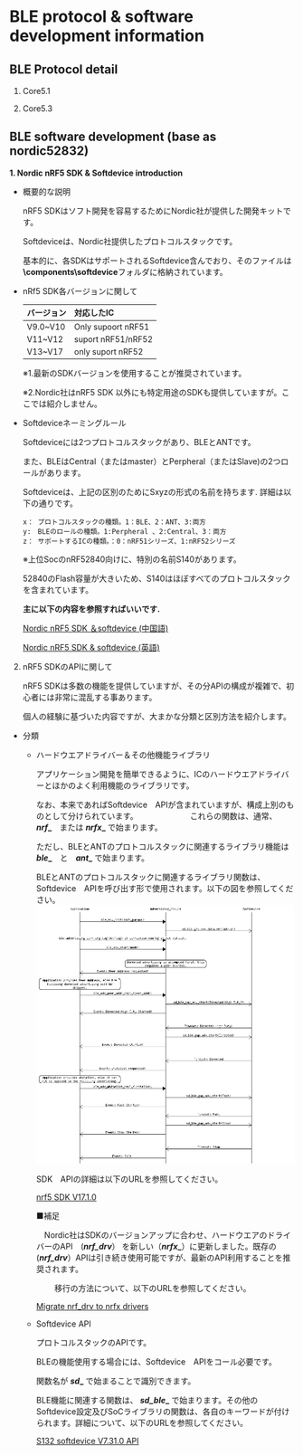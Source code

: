 # BLE protocol & software development information

## BLE Protocol detail
  1. Core5.1

  1. Core5.3

## BLE software development (base as nordic52832)

  **1. Nordic nRF5 SDK & Softdevice introduction**

  * 概要的な説明

      nRF5 SDKはソフト開発を容易するためにNordic社が提供した開発キットです。
    
      Softdeviceは、Nordic社提供したプロトコルスタックです。
    
      基本的に、各SDKはサポートされるSoftdevice含んでおり、そのファイルは **\components\softdevice**フォルダに格納されています。

  * nRf5 SDK各バージョンに関して

     | バージョン | 対応したIC |
     |----------|----------|
     | V9.0~V10  | Only supoort nRF51|
     | V11~V12 | suport nRF51/nRF52 |
     | V13~V17 | only suport nRF52 |
    
      ※1.最新のSDKバージョンを使用することが推奨されています。

      ※2.Nordic社はnRF5 SDK 以外にも特定用途のSDKも提供していますが。ここでは紹介しません。

  * Softdeviceネーミングルール

      Softdeviceには2つプロトコルスタックがあり、BLEとANTです。

      また、BLEはCentral（またはmaster）とPerpheral（またはSlave)の2つロールがあります。
  
      Softdeviceは、上記の区別のためにSxyzの形式の名前を持ちます.
      詳細は以下の通りです。

        x： プロトコルスタックの種類。1：BLE、2：ANT、3:両方
        y:　BLEのロールの種類。1:Perpheral 、2:Central、3：両方
        z： サポートするICの種類。：0：nRF51シリーズ、1:nRF52シリーズ

      ※上位SocのnRF52840向けに、特別の名前S140があります。
      
       52840のFlash容量が大きいため、S140はほぼすべてのプロトコルスタックを含まれています。

    **主に以下の内容を参照すればいいです.** 

    [Nordic nRF5 SDK ＆softdevice \(中国語)](https://www.cnblogs.com/iini/p/9095551.html)

    [Nordic nRF5 SDK & softdevice \(英語)](https://devzone.nordicsemi.com/guides/short-range-guides/b/getting-started/posts/introduction-to-nordic-nrf5-sdk-and-softdevice) 
  2. nRF5 SDKのAPIに関して

     nRF5 SDKは多数の機能を提供していますが、その分APIの構成が複雑で、初心者には非常に混乱する事あります。
    
     個人の経験に基づいた内容ですが、大まかな分類と区別方法を紹介します。
     
  * 分類
    
    - ハードウエアドライバー＆その他機能ライブラリ

      アプリケーション開発を簡単できるように、ICのハードウエアドライバーとほかのよく利用機能のライブラリです。
      
      なお、本来であればSoftdevice　APIが含まれていますが、構成上別のものとして分けられています。
　　　
　　　これらの関数は、通常、　**_nrf__**　または **_nrfx__** で始まります。
    
      ただし、BLEとANTのプロトコルスタックに関連するライブラリ機能は　**_ble__**　と　**_ant__** で始まります。
      
      BLEとANTのプロトコルスタックに関連するライブラリ関数は、Softdevice　APIを呼び出す形で使用されます。以下の図を参照してください。
    　![BLE advertising message sequence](image/BLE_advertising_msg_seq.png)
    
      SDK　APIの詳細は以下のURLを参照してください。

       [nrf5 SDK V17.1.0](https://infocenter.nordicsemi.com/topic/struct_sdk/struct/sdk_nrf5_latest.html) 

      ■補足

      　Nordic社はSDKのバージョンアップに合わせ、ハードウエアのドライバーのAPI　(**_nrf_drv_**） を新しい（**_nrfx__**）に更新しました。既存の(**_nrf_drv_**）APIは引き続き使用可能ですが、最新のAPI利用することを推奨されます。
      
      　　
      移行の方法について、以下のURLを参照してください。

      [Migrate nrf_drv to nrfx drivers](https://infocenter.nordicsemi.com/index.jsp?topic=%2Fsdk_nrf5_v17.0.0%2Fnrfx_migration_user_guide.html&anchor=getting_started_replace_nrf_drv_options_migrate)

    - Softdevice API

      プロトコルスタックのAPIです。

      BLEの機能使用する場合には、Softdevice　APIをコール必要です。
    
      関数名が **_sd__** で始まることで識別できます。
      
      BLE機能に関連する関数は、 **_sd_ble__** で始まります。その他のSoftdevice設定及びSoCライブラリの関数は、各自のキーワードが付けられます。詳細について、以下のURLを参照してください。

       [S132 softdevice V7.31.0 API](https://infocenter.nordicsemi.com/index.jsp?topic=%2Fcom.nordic.infocenter.s132.api.v7.2.0%2Findex.html)


    　
  　
  　
